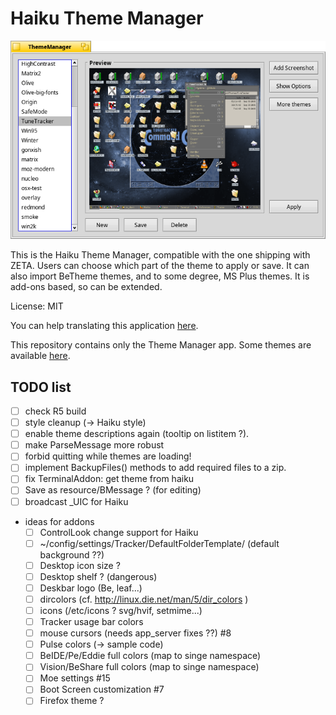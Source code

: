 # Haiku Theme Manager

![Screenshot](Screenshot.png)

This is the Haiku Theme Manager, compatible with the one shipping with ZETA.
Users can choose which part of the theme to apply or save.
It can also import BeTheme themes, and to some degree, MS Plus themes.
It is add-ons based, so can be extended.

License: MIT

You can help translating this application [here](https://i18n.kacperkasper.pl/projects/26).

This repository contains only the Theme Manager app.
Some themes are available [here](https://github.com/mmuman/HaikuThemes).

## TODO list

* [ ] check R5 build
* [ ] style cleanup (-> Haiku style)
* [ ] enable theme descriptions again (tooltip on listitem ?).
* [ ] make ParseMessage more robust
* [ ] forbid quitting while themes are loading!
* [ ] implement BackupFiles() methods to add required files to a zip.
* [ ] fix TerminalAddon: get theme from haiku
* [ ] Save as resource/BMessage ? (for editing)
* [ ] broadcast _UIC for Haiku
* ideas for addons
  * [ ] ControlLook change support for Haiku
  * [ ] ~/config/settings/Tracker/DefaultFolderTemplate/ (default background ??)
  * [ ] Desktop icon size ?
  * [ ] Desktop shelf ? (dangerous)
  * [ ] Deskbar logo (Be, leaf...)
  * [ ] dircolors (cf. http://linux.die.net/man/5/dir_colors )
  * [ ] icons (/etc/icons ? svg/hvif, setmime...)
  * [ ] Tracker usage bar colors
  * [ ] mouse cursors (needs app_server fixes ??) #8
  * [ ] Pulse colors (-> sample code)
  * [ ] BeIDE/Pe/Eddie full colors (map to singe namespace)
  * [ ] Vision/BeShare full colors (map to singe namespace)
  * [ ] Moe settings #15
  * [ ] Boot Screen customization #7
  * [ ] Firefox theme ?
